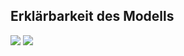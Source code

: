 ## Erklärbarkeit des Modells
![](https://asset.cml.dev/7da3c99b712a528937c2ff0c50efd32ff702a6ae?cml=png)
![](https://asset.cml.dev/f97d810f666fd837698737f86e851a03adf5bbcb?cml=png)
